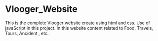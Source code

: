 # Vlooger_Website
This is the complete Vlooger website create using html and css.
Use of javaScript in this project.
In this website content related to Food, Travels, Tours, Ancident , etc.


